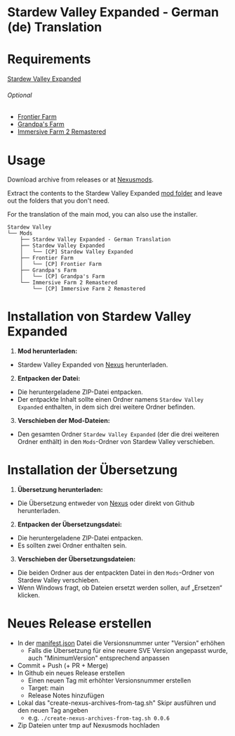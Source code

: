 # Stardew Valley Expanded - German (de) Translation

# Requirements

[Stardew Valley Expanded](https://www.nexusmods.com/stardewvalley/mods/3753)

###### Optional
- [Frontier Farm](https://www.nexusmods.com/stardewvalley/mods/3753?tab=files)
- [Grandpa's Farm](https://www.nexusmods.com/stardewvalley/mods/3753?tab=files)
- [Immersive Farm 2 Remastered](https://www.nexusmods.com/stardewvalley/mods/3753?tab=files)

# Usage

Download archive from releases or at [Nexusmods](https://www.nexusmods.com/stardewvalley/mods/17019).

Extract the contents to the Stardew Valley Expanded [mod folder](https://github.com/FlashShifter/StardewValleyExpanded/wiki/Install-guide#main-mod) and leave out the folders that you don't need.

For the translation of the main mod, you can also use the installer.

```
Stardew Valley
└── Mods
    ├── Stardew Valley Expanded - German Translation
    ├── Stardew Valley Expanded
    │   └── [CP] Stardew Valley Expanded
    ├── Frontier Farm
    │   └── [CP] Frontier Farm
    ├── Grandpa's Farm
    │   └── [CP] Grandpa's Farm
    └── Immersive Farm 2 Remastered
        └── [CP] Immersive Farm 2 Remastered
```
# Installation von Stardew Valley Expanded

1. **Mod herunterladen:**
  - Stardew Valley Expanded von [Nexus](https://www.nexusmods.com/stardewvalley/mods/3753) herunterladen.

2. **Entpacken der Datei:**
  - Die heruntergeladene ZIP-Datei entpacken.
  - Der entpackte Inhalt sollte einen Ordner namens `Stardew Valley Expanded` enthalten, in dem sich drei weitere Ordner befinden.

3. **Verschieben der Mod-Dateien:**
  - Den gesamten Ordner `Stardew Valley Expanded` (der die drei weiteren Ordner enthält) in den `Mods`-Ordner von Stardew Valley verschieben.

# Installation der Übersetzung

1. **Übersetzung herunterladen:**
  - Die Übersetzung entweder von [Nexus](https://www.nexusmods.com/stardewvalley/mods/17019) oder direkt von Github herunterladen.

2. **Entpacken der Übersetzungsdatei:**
  - Die heruntergeladene ZIP-Datei entpacken.
  - Es sollten zwei Ordner enthalten sein.

3. **Verschieben der Übersetzungsdateien:**
  - Die beiden Ordner aus der entpackten Datei in den `Mods`-Ordner von Stardew Valley verschieben.
  - Wenn Windows fragt, ob Dateien ersetzt werden sollen, auf „Ersetzen“ klicken.

# Neues Release erstellen

- In der [manifest.json](Stardew%20Valley%20Expanded%20-%20German%20Translation/manifest.json) Datei die Versionsnummer unter "Version" erhöhen
  - Falls die Übersetzung für eine neuere SVE Version angepasst wurde, auch "MinimumVersion" entsprechend anpassen
- Commit + Push (+ PR + Merge)
- In Github ein neues Release erstellen
  - Einen neuen Tag mit erhöhter Versionsnummer erstellen
  - Target: main
  - Release Notes hinzufügen
- Lokal das "create-nexus-archives-from-tag.sh" Skipr ausführen und den neuen Tag angeben
  - e.g. `./create-nexus-archives-from-tag.sh 0.0.6`
- Zip Dateien unter tmp auf Nexusmods hochladen

